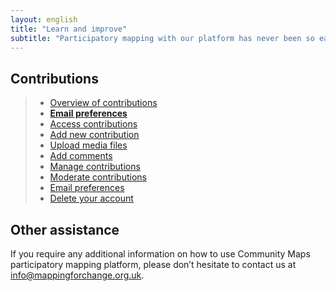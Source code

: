 ```yaml
---
layout: english
title: "Learn and improve"
subtitle: "Participatory mapping with our platform has never been so easy."
---
```


## Contributions

> * [Overview of contributions](overview-of-contributions.md)
   > * ****[Email preferences](email-preferences.md)****
> * [Access contributions](access-contributions.md)
> * [Add new contribution](add-new-contribution.md)
> * [Upload media files](upload-media-files.md)
> * [Add comments](add-comments.md)
> * [Manage contributions](manage-contributions.md)
> * [Moderate contributions](moderate-contributions.md)
> * [Email preferences](email-preferences.md)
> * [Delete your account](delete-your-account.md)

## Other assistance

If you require any additional information on how to use Community Maps participatory mapping platform, please don’t hesitate to contact us at [info@mappingforchange.org.uk](mailto:info@mappingforchange.org.uk).
